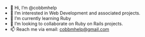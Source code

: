 - 👋 Hi, I’m @cobbmhelp
- 👀 I’m interested in Web Development and associated projects.
- 🌱 I’m currently learning Ruby
- 💞️ I’m looking to collaborate on Ruby on Rails projects.
- 📫 Reach me via email: cobbmhelp@gmail.com

<!---
cobbmhelp/cobbmhelp is a ✨ special ✨ repository because its `README.md` (this file) appears on your GitHub profile.
You can click the Preview link to take a look at your changes.
--->

